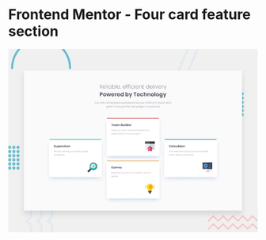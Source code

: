 # Frontend Mentor - Four card feature section

![Design preview for the Four card feature section coding challenge](./design/desktop-preview.jpg)

## 